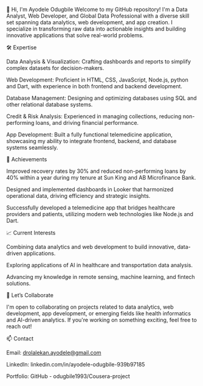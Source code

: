👋 Hi, I'm Ayodele Odugbile
Welcome to my GitHub repository! I'm a Data Analyst, Web Developer, and Global Data Professional with a diverse skill set spanning data analytics, web development, and app creation. I specialize in transforming raw data into actionable insights and building innovative applications that solve real-world problems.

🛠️ Expertise

Data Analysis & Visualization: Crafting dashboards and reports to simplify complex datasets for decision-makers.

Web Development: Proficient in HTML, CSS, JavaScript, Node.js, python and Dart, with experience in both frontend and backend development.

Database Management: Designing and optimizing databases using SQL and other relational database systems.

Credit & Risk Analysis: Experienced in managing collections, reducing non-performing loans, and driving financial performance.

App Development: Built a fully functional telemedicine application, showcasing my ability to integrate frontend, backend, and database systems seamlessly.

🌟 Achievements

Improved recovery rates by 30% and reduced non-performing loans by 40% within a year during my tenure at Sun King and AB Microfinance Bank.

Designed and implemented dashboards in Looker that harmonized operational data, driving efficiency and strategic insights.

Successfully developed a telemedicine app that bridges healthcare providers and patients, utilizing modern web technologies like Node.js and Dart.

📈 Current Interests

Combining data analytics and web development to build innovative, data-driven applications.

Exploring applications of AI in healthcare and transportation data analysis.

Advancing my knowledge in remote sensing, machine learning, and fintech solutions.

💼 Let’s Collaborate

I'm open to collaborating on projects related to data analytics, web development, app development, or emerging fields like health informatics and AI-driven analytics. If you're working on something exciting, feel free to reach out!

📫 Contact

Email: drolalekan.ayodele@gmail.com

LinkedIn: linkedin.com/in/ayodele-odugbile-939b97185

Portfolio: GitHub - odugbile1993/Cousera-project
